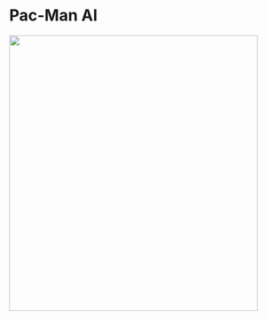 # Pac-Man AI
<img src="https://github.com/adityaj3/Pac-Man_AI/blob/master/pacman/data/readme_data/complete_run.gif" width="448" height="496" />
